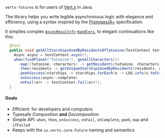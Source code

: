 
`vertx-futures` is for users of [Vert.x](http://vertx.io/) in Java.

The library helps you write legible asynchronous logic with elegance and efficiency, using a syntax 
inspired by the [Promises/A+](https://promisesaplus.com/) specification.

It simplies complex [`AsyncResult<T>`](http://vertx.io/docs/apidocs/io/vertx/core/AsyncResult.html)
[`Handlers`](http://vertx.io/docs/apidocs/io/vertx/core/Handler.html), to elegant continuations like this:

```java
  @Test
  public void getAllStarshipsUsedByResidentsOfTatooine(TestContext testContext) {
    Async async = testContext.async();
    when(findPlanet("Tatooine"), getAllCharacters())
      .map((tatooine, characters) -> getResidents(tatooine, characters))
      .then(residents -> getUniqueStarshipsUsedByResidents(residents, getAllStarships()))
      .peekSuccess(starships -> starships.forEach(o -> LOG.info(o.toString())))
      .onSuccess(async::complete)
      .onFail(err -> testContext.fail(err));
  }
```

#### Goals

* Efficient: for developers and computers
* Typesafe *Composition* **and** *Decomposition*
* Simple API: `when`, `then`, `onSuccess`, `onFail`, `onComplete`, `peek`, `map` and `ifFailed`
* Keeps with the `io.vertx.core.Future` naming and semantics
